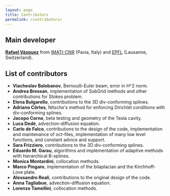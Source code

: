 ```yaml
---
layout: page
title: Contributors
permalink: /contributors/
---
```


## Main developer
[**Rafael Vázquez**](http://www.imati.cnr.it/index.php/rafael-vazquez) from [IMATI-CNR](http://www.imati.cnr.it/) (Pavia, Italy) and [EPFL](htts://mns.epfl.ch) (Lausanne, Switzerland).

## List of contributors

* **Viacheslav Balobanov**, Bernoulli-Euler beam, error in H^2 norm.
* **Andrea Bressan**, implementation of SubGrid methods and other contributions for Stokes problem.
* **Elena Bulgarello**, contributions to the 3D div-conforming splines.
* **Adriano Côrtes**, Nitsche's method for enforcing Dirichlet conditions with div-conforming splines.
* **Jacopo Corno**, beta testing and geometry of the Tesla cavity.
* **Luca Dedè**, advection-diffusion equation.
* **Carlo de Falco**, contributions to the design of the code, implementation and maintenance of oct-files, implementation of many low level functions, and constant advice and support.
* **Sara Frizziero**, contributions to the 3D div-conforming splines.
* **Eduardo M. Garau**, algorithms and implementation of adaptive methods with hierarchical B-splines.
* **Monica Montardini**, collocation methods.
* **Marco Pingaro**, implementation of the bilaplacian and the Kirchhoff-Love plate.
* **Alessandro Reali**, contributions to the original design of the code.
* **Anna Tagliabue**, advection-diffusion equation.
* **Lorenzo Tamellini**, collocation methods.
